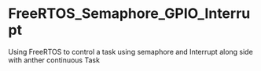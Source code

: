 # FreeRTOS_Semaphore_GPIO_Interrupt
Using FreeRTOS to control a task using semaphore and Interrupt along side with anther continuous Task
